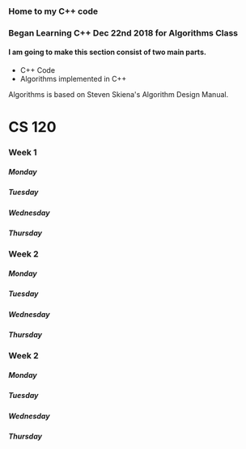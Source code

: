 ### Home to my C++ code
### Began Learning C++ Dec 22nd 2018 for Algorithms Class

#### I am going to make this section consist of two main parts.
* C++ Code
* Algorithms implemented in C++

Algorithms is based on Steven Skiena's Algorithm Design Manual.


# CS 120


### Week 1


##### Monday


##### Tuesday


##### Wednesday


##### Thursday


### Week 2


##### Monday


##### Tuesday


##### Wednesday


##### Thursday


### Week 2


##### Monday


##### Tuesday


##### Wednesday


##### Thursday
